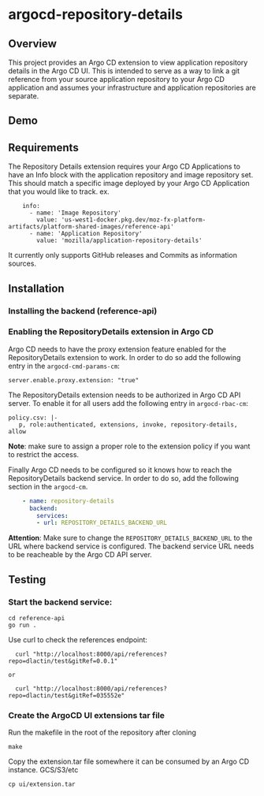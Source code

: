  # argocd-repository-details

## Overview
This project provides an Argo CD extension to view application repository details in the Argo CD UI.
This is intended to serve as a way to link a git reference from your source application repository to your
Argo CD application and assumes your infrastructure and application repositories are separate.

## Demo

## Requirements

The Repository Details extension requires your Argo CD Applications to have an Info block with
the application repository and image repository set. This should match a specific image deployed by your Argo CD
Application that you would like to track.
ex.
```
    info:
      - name: 'Image Repository'
        value: 'us-west1-docker.pkg.dev/moz-fx-platform-artifacts/platform-shared-images/reference-api'
      - name: 'Application Repository'
        value: 'mozilla/application-repository-details'
```

It currently only supports GitHub releases and Commits as information sources.

## Installation

### Installing the backend (reference-api)


### Enabling the RepositoryDetails extension in Argo CD

Argo CD needs to have the proxy extension feature enabled for the
RepositoryDetails extension to work. In order to do so add the following
entry in the `argocd-cmd-params-cm`:

```
server.enable.proxy.extension: "true"
```

The RepositoryDetails extension needs to be authorized in Argo CD API server. To
enable it for all users add the following entry in `argocd-rbac-cm`:

```
policy.csv: |-
   p, role:authenticated, extensions, invoke, repository-details, allow
```

**Note**: make sure to assign a proper role to the extension policy if you
want to restrict the access.

Finally Argo CD needs to be configured so it knows how to reach the
RepositoryDetails backend service. In order to do so, add the following
section in the `argocd-cm`.

```yaml
    - name: repository-details
      backend:
        services:
        - url: REPOSITORY_DETAILS_BACKEND_URL
```

**Attention**: Make sure to change the `REPOSITORY_DETAILS_BACKEND_URL`
to the URL where backend service is configured. The backend service
URL needs to be reacheable by the Argo CD API server.

## Testing

### Start the backend service:
```
cd reference-api
go run .
```
Use curl to check the references endpoint:
```
  curl "http://localhost:8000/api/references?repo=dlactin/test&gitRef=0.0.1"

or

  curl "http://localhost:8000/api/references?repo=dlactin/test&gitRef=035552e"

```

### Create the ArgoCD UI extensions tar file

Run the makefile in the root of the repository after cloning
```
make
```

Copy the extension.tar file somewhere it can be consumed by an Argo CD instance. GCS/S3/etc
```
cp ui/extension.tar
```

